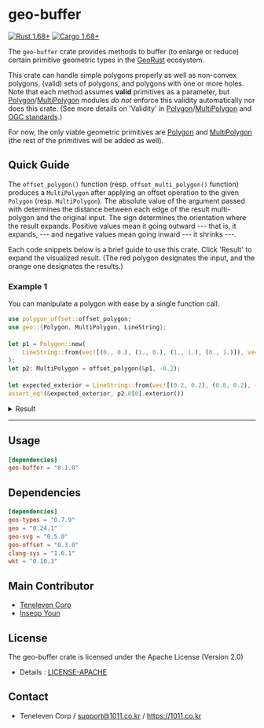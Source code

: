 # geo-buffer
[![Rust 1.68+](https://img.shields.io/badge/rust-1.68+-orange.svg)](https://www.rust-lang.org)
[![Cargo 1.68+](https://img.shields.io/badge/cargo-1.68+-blue.svg)](https://www.rust-lang.org)

The `geo-buffer` crate provides methods to buffer (to enlarge or reduce) certain 
primitive geometric types in the [GeoRust] ecosystem.

This crate can handle simple polygons properly as well as non-convex polygons, (valid) sets of polygons, and polygons with one or more holes.
Note that each method assumes **valid** primitives as a parameter, but [Polygon][Polygon module]/[MultiPolygon][MultiPolygon module] modules
*do not* enforce this validity automatically nor does this crate. (See more details on 'Validity' in [Polygon][Polygon module]/[MultiPolygon][MultiPolygon module]
 and [OGC standards].)

For now, the only viable geometric primitives are [Polygon][Polygon module] and [MultiPolygon][MultiPolygon module] (the rest of the primitives will be added as well).

## Quick Guide

The `offset_polygon()` function (resp. `offset_multi_polygon()` function) produces a `MultiPolygon` after applying
an offset operation to the given `Polygon` (resp. `MultiPolygon`). The absolute value of the argument passed with
determines the distance between each edge of the result multi-polygon and the original input. The sign determines the orientation
where the result expands. Positive values mean it going outward --- that is, it expands, --- and negative values mean going inward
--- it shrinks ---.

Each code snippets below is a brief guide to use this crate. Click 'Result' to expand the visualized result.
(The red polygon designates the input, and the orange one designates the results.)

### Example 1

You can manipulate a polygon with ease by a single function call.

```rust
use polygon_offset::offset_polygon;
use geo::{Polygon, MultiPolygon, LineString};

let p1 = Polygon::new(
    LineString::from(vec![(0., 0.), (1., 0.), (1., 1.), (0., 1.)]), vec![],
);
let p2: MultiPolygon = offset_polygon(&p1, -0.2);

let expected_exterior = LineString::from(vec![(0.2, 0.2), (0.8, 0.2), (0.8, 0.8), (0.2, 0.8), (0.2, 0.2)]);
assert_eq!(&expected_exterior, p2.0[0].exterior())

```
<details>
<summary style="cursor:pointer"> Result </summary>
<img src="./example.svg" style="padding: 25px 30%;"/>
</details>

---
## Usage
```toml
[dependencies]
geo-buffer = "0.1.0"
```

## Dependencies
```toml
[dependencies]
geo-types = "0.7.9"
geo = "0.24.1"
geo-svg = "0.5.0"
geo-offset = "0.3.0"
clang-sys = "1.6.1"
wkt = "0.10.3"
```

## Main Contributor
 * [Teneleven Corp](https://1011.co.kr)
 * [Inseop Youn](https://github.com/pinebananais)


## License
The geo-buffer crate is licensed under the Apache License (Version 2.0)
 * Details : [LICENSE-APACHE](http://www.apache.org/licenses/LICENSE-2.0)

## Contact
 * Teneleven Corp / support@1011.co.kr / https://1011.co.kr

[GeoRust]: https://georust.org
[Polygon module]: https://docs.rs/geo/0.24.1/geo/geometry/struct.Polygon.html
[MultiPolygon module]: https://docs.rs/geo/0.24.1/geo/geometry/struct.MultiPolygon.html
[OGC standards]: https://www.ogc.org/standard/sfa/